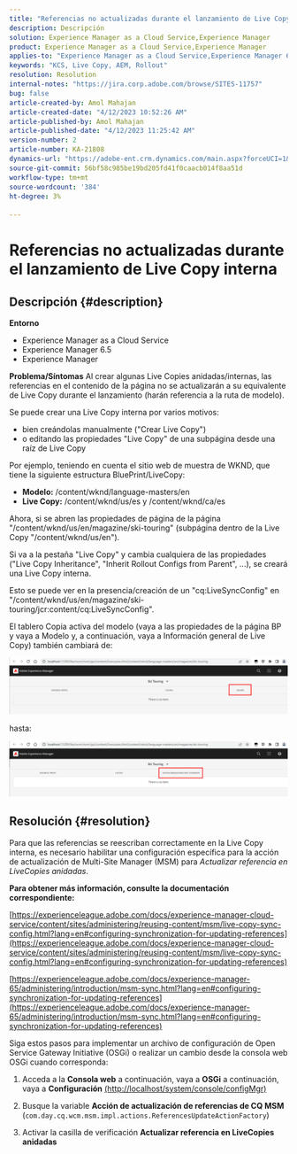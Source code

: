 ```yaml
---
title: "Referencias no actualizadas durante el lanzamiento de Live Copy interna"
description: Descripción
solution: Experience Manager as a Cloud Service,Experience Manager
product: Experience Manager as a Cloud Service,Experience Manager
applies-to: "Experience Manager as a Cloud Service,Experience Manager 6.5,Experience Manager"
keywords: "KCS, Live Copy, AEM, Rollout"
resolution: Resolution
internal-notes: "https://jira.corp.adobe.com/browse/SITES-11757"
bug: false
article-created-by: Amol Mahajan
article-created-date: "4/12/2023 10:52:26 AM"
article-published-by: Amol Mahajan
article-published-date: "4/12/2023 11:25:42 AM"
version-number: 2
article-number: KA-21808
dynamics-url: "https://adobe-ent.crm.dynamics.com/main.aspx?forceUCI=1&pagetype=entityrecord&etn=knowledgearticle&id=fd589a19-20d9-ed11-a7c7-6045bd006149"
source-git-commit: 56bf58c985be19bd205fd41f0caacb014f8aa51d
workflow-type: tm+mt
source-wordcount: '384'
ht-degree: 3%

---
```


# Referencias no actualizadas durante el lanzamiento de Live Copy interna

## Descripción {#description}

<b>Entorno</b>
- Experience Manager as a Cloud Service
- Experience Manager 6.5
- Experience Manager

<b>Problema/Síntomas</b>
Al crear algunas Live Copies anidadas/internas, las referencias en el contenido de la página no se actualizarán a su equivalente de Live Copy durante el lanzamiento (harán referencia a la ruta de modelo).

Se puede crear una Live Copy interna por varios motivos:

- bien creándolas manualmente (&quot;Crear Live Copy&quot;)
- o editando las propiedades &quot;Live Copy&quot; de una subpágina desde una raíz de Live Copy




Por ejemplo, teniendo en cuenta el sitio web de muestra de WKND, que tiene la siguiente estructura BluePrint/LiveCopy:

- <b>Modelo:</b> /content/wknd/language-masters/en
- <b>Live Copy:</b> /content/wknd/us/es y /content/wknd/ca/es


Ahora, si se abren las propiedades de página de la página &quot;/content/wknd/us/en/magazine/ski-touring&quot; (subpágina dentro de la Live Copy &quot;/content/wknd/us/en&quot;).

Si va a la pestaña &quot;Live Copy&quot; y cambia cualquiera de las propiedades (&quot;Live Copy Inheritance&quot;, &quot;Inherit Rollout Configs from Parent&quot;, ...), se creará una Live Copy interna.

Esto se puede ver en la presencia/creación de un &quot;cq:LiveSyncConfig&quot; en &quot;/content/wknd/us/en/magazine/ski-touring/jcr:content/cq:LiveSyncConfig&quot;.

El tablero Copia activa del modelo (vaya a las propiedades de la página BP y vaya a Modelo y, a continuación, vaya a Información general de Live Copy) también cambiará de:

![](assets/___fe589a19-20d9-ed11-a7c7-6045bd006149___.png)

hasta:

![](assets/___00599a19-20d9-ed11-a7c7-6045bd006149___.png)




## Resolución {#resolution}


Para que las referencias se reescriban correctamente en la Live Copy interna, es necesario habilitar una configuración específica para la acción de actualización de Multi-Site Manager (MSM) para *Actualizar referencia en LiveCopies anidadas*.

<b>Para obtener más información, consulte la documentación correspondiente:</b>

[https://experienceleague.adobe.com/docs/experience-manager-cloud-service/content/sites/administering/reusing-content/msm/live-copy-sync-config.html?lang=en#configuring-synchronization-for-updating-references](https://experienceleague.adobe.com/docs/experience-manager-cloud-service/content/sites/administering/reusing-content/msm/live-copy-sync-config.html?lang=en#configuring-synchronization-for-updating-references)

[https://experienceleague.adobe.com/docs/experience-manager-65/administering/introduction/msm-sync.html?lang=en#configuring-synchronization-for-updating-references](https://experienceleague.adobe.com/docs/experience-manager-65/administering/introduction/msm-sync.html?lang=en#configuring-synchronization-for-updating-references)



Siga estos pasos para implementar un archivo de configuración de Open Service Gateway Initiative (OSGi) o realizar un cambio desde la consola web OSGi cuando corresponda:

1. Acceda a la <b>Consola web</b> a continuación, vaya a <b>OSGi</b> a continuación, vaya a <b>Configuración</b> [(http://localhost/system/console/configMgr)](http://localhost/system/console/configMgr)


2. Busque la variable <b>Acción de actualización de referencias de CQ MSM</b> (`com.day.cq.wcm.msm.impl.actions.ReferencesUpdateActionFactory`)


3. Activar la casilla de verificación <b>Actualizar referencia en LiveCopies anidadas</b>

